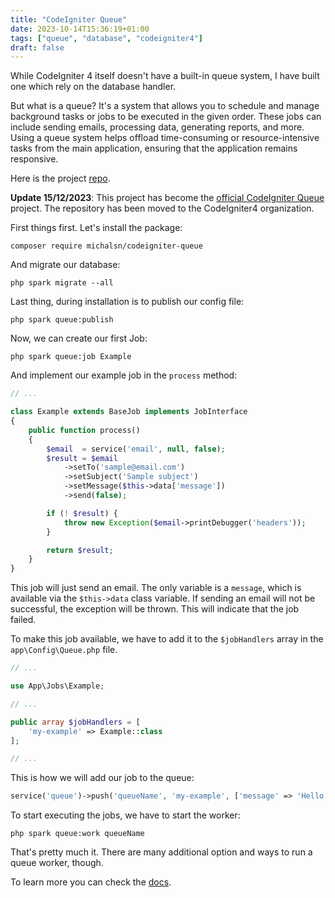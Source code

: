 ```yaml
---
title: "CodeIgniter Queue"
date: 2023-10-14T15:36:19+01:00
tags: ["queue", "database", "codeigniter4"]
draft: false
---
```


While CodeIgniter 4 itself doesn't have a built-in queue system, I have built one which rely on the database handler.

But what is a queue? It's a system that allows you to schedule and manage background tasks or jobs to be executed in the given order. These jobs can include sending emails, processing data, generating reports, and more. Using a queue system helps offload time-consuming or resource-intensive tasks from the main application, ensuring that the application remains responsive.

Here is the project [repo](https://github.com/michalsn/codeigniter-queue).

**Update 15/12/2023**: This project has become the [official CodeIgniter Queue](https://github.com/codeigniter4/queue) project. The repository has been moved to the CodeIgniter4 organization.

First things first. Let's install the package:

    composer require michalsn/codeigniter-queue

And migrate our database:

    php spark migrate --all

Last thing, during installation is to publish our config file:

    php spark queue:publish

Now, we can create our first Job:

    php spark queue:job Example

And implement our example job in the `process` method:

```php
// ...

class Example extends BaseJob implements JobInterface
{
    public function process()
    {
        $email  = service('email', null, false);
        $result = $email
            ->setTo('sample@email.com')
            ->setSubject('Sample subject')
            ->setMessage($this->data['message'])
            ->send(false);

        if (! $result) {
            throw new Exception($email->printDebugger('headers'));
        }

        return $result;
    }
}
```

This job will just send an email. The only variable is a `message`, which is available via the `$this->data` class variable.
If sending an email will not be successful, the exception will be thrown. This will indicate that the job failed.

To make this job available, we have to add it to the `$jobHandlers` array in the `app\Config\Queue.php` file.

```php
// ...

use App\Jobs\Example;

// ...

public array $jobHandlers = [
    'my-example' => Example::class
];

// ...
```

This is how we will add our job to the queue:

```php
service('queue')->push('queueName', 'my-example', ['message' => 'Hello there']);
```

To start executing the jobs, we have to start the worker:

    php spark queue:work queueName

That's pretty much it. There are many additional option and ways to run a queue worker, though.

To learn more you can check the [docs](https://michalsn.github.io/codeigniter-queue/).
